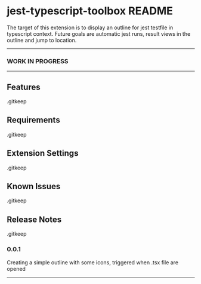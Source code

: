 # jest-typescript-toolbox README

The target of this extension is to display an outline for jest testfile in typescript context. Future goals are automatic jest runs, result views in the outline and jump to location.

-----------------------------------------------------------------------------------------------------------

### WORK IN PROGRESS

-----------------------------------------------------------------------------------------------------------

## Features

.gitkeep

## Requirements

.gitkeep

## Extension Settings

.gitkeep

## Known Issues

.gitkeep

## Release Notes

.gitkeep

### 0.0.1

Creating a simple outline with some icons, triggered when .tsx file are opened

-----------------------------------------------------------------------------------------------------------